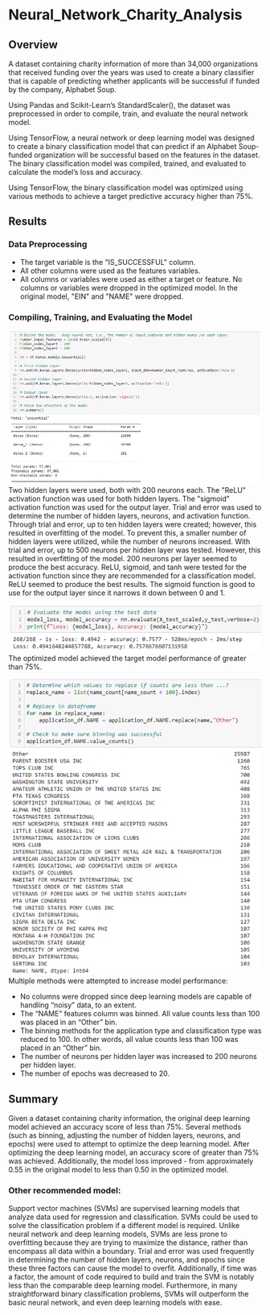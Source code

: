 # Neural_Network_Charity_Analysis

## Overview
A dataset containing charity information of more than 34,000 organizations that received funding over the years was used to create a binary classifier that is capable of predicting whether applicants will be successful if funded by the company, Alphabet Soup.

Using Pandas and Scikit-Learn’s StandardScaler(), the dataset was preprocessed in order to compile, train, and evaluate the neural network model.

Using TensorFlow, a neural network or deep learning model was designed to create a binary classification model that can predict if an Alphabet Soup-funded organization will be successful based on the features in the dataset. The binary classification model was compiled, trained, and evaluated to calculate the model’s loss and accuracy.

Using TensorFlow, the binary classification model was optimized using various methods to achieve a target predictive accuracy higher than 75%. 

## Results
### Data Preprocessing
- The target variable is the "IS_SUCCESSFUL" column.
- All other columns were used as the features variables.
- All columns or variables were used as either a target or feature. No columns or variables were dropped in the optimized model. In the original model, "EIN" and "NAME" were dropped. 

### Compiling, Training, and Evaluating the Model
![Model Structure](Images/model_structure.png)
Two hidden layers were used, both with 200 neurons each. The "ReLU" activation function was used for both hidden layers. The "sigmoid" activation function was used for the output layer. Trial and error was used to determine the number of hidden layers, neurons, and activation function. Through trial and error, up to ten hidden layers were created; however, this resulted in overfitting of the model. To prevent this, a smaller number of hidden layers were utilized, while the number of neurons increased. With trial and error, up to 500 neurons per hidden layer was tested. However, this resulted in overfitting of the model. 200 neurons per layer seemed to produce the best accuracy. ReLU, sigmoid, and tanh were tested for the activation function since they are recommended for a classification model. ReLU seemed to produce the best results. The sigmoid function is good to use for the output layer since it narrows it down between 0 and 1. 

![Accuracy Score](Images/accuracy_score.png)
The optimized model achieved the target model performance of greater than 75%. 

![Name Bin](Images/name_bin.png)
Multiple methods were attempted to increase model performance:
- No columns were dropped since deep learning models are capable of handling “noisy” data, to an extent. 
- The “NAME” features column was binned. All value counts less than 100 was placed in an “Other” bin. 
- The binning methods for the application type and classification type was reduced to 100. In other words, all value counts less than 100 was placed in an “Other” bin. 
- The number of neurons per hidden layer was increased to 200 neurons per hidden layer. 
- The number of epochs was decreased to 20. 

## Summary
Given a dataset containing charity information, the original deep learning model achieved an accuracy score of less than 75%. Several methods (such as binning, adjusting the number of hidden layers, neurons, and epochs) were used to attempt to optimize the deep learning model. After optimizing the deep learning model, an accuracy score of greater than 75% was achieved. Additionally, the model loss improved - from approximately 0.55 in the original model to less than 0.50 in the optimized model. 

### Other recommended model:
Support vector machines (SVMs) are supervised learning models that analyze data used for regression and classification. SVMs could be used to solve the classification problem if a different model is required. Unlike neural network and deep learning models, SVMs are less prone to overfitting because they are trying to maximize the distance, rather than encompass all data within a boundary. Trial and error was used frequently in determining the number of hidden layers, neurons, and epochs since these three factors can cause the model to overfit. Additionally, if time was a factor, the amount of code required to build and train the SVM is notably less than the comparable deep learning model. Furthermore, in many straightforward binary classification problems, SVMs will outperform the basic neural network, and even deep learning models with ease.
